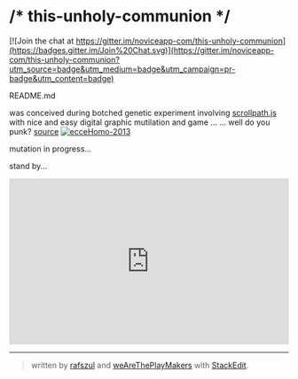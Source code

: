 # /* this-unholy-communion */

[![Join the chat at https://gitter.im/noviceapp-com/this-unholy-communion](https://badges.gitter.im/Join%20Chat.svg)](https://gitter.im/noviceapp-com/this-unholy-communion?utm_source=badge&utm_medium=badge&utm_campaign=pr-badge&utm_content=badge)

README.md

was conceived during botched genetic experiment involving [scrollpath.js](https://github.com/JoelBesada/scrollpath) with nice and easy digital graphic mutilation and game ...
... well do you punk?
[source](https://github.com/weAreThePlayMakers/this-unholy-communion)
[![ecceHomo-2013](https://s3-us-west-2.amazonaws.com/s.cdpn.io/73058/ecceHomoIcon2013.jpg)](http://noviceapp.com/eccehomo/#/)

mutation in progress...

stand by...

<iframe scrolling="no" src="https://w.soundcloud.com/player/?url=https%3A//api.soundcloud.com/playlists/39962804&auto_play=true&hide_related=false&show_comments=true&show_user=true&show_reposts=false&visual=true" frameborder="no" height="300" width="100%"></iframe>

---

> written by [rafszul](https://github.com/rafszul) and [weAreThePlayMakers](http://wearetheplaymakers.com/) with [StackEdit](https://stackedit.io/).
